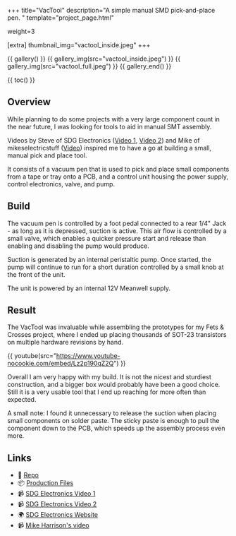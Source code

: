 +++
title="VacTool"
description="A simple manual SMD pick-and-place pen. "
template="project_page.html"

weight=3

[extra]
thumbnail_img="vactool_inside.jpeg"
+++

{{ gallery() }}
    {{ gallery_img(src="vactool_inside.jpeg") }}
    {{ gallery_img(src="vactool_full.jpeg") }}
{{ gallery_end() }}

{{ toc() }}

## Overview

While planning to do some projects with a very large component count in the near future, I was looking for tools to aid in manual
SMT assembly.

Videos by Steve of SDG Electronics ([Video 1](https://www.youtube.com/watch?v=pdGSFc7VjBE),
[Video 2](https://www.youtube.com/watch?v=pdGSFc7VjBE)) and Mike of mikeselectricstuff ([Video](https://www.youtube.com/watch?v=pdGSFc7VjBE))
inspired me to have a go at building a small, manual pick and place tool.

It consists of a vacuum pen that is used to pick and place small components from a
tape or tray onto a PCB, and a control unit housing the power supply, control electronics, valve, and pump.

## Build

The vacuum pen is controlled by a foot pedal connected to a rear 1/4" Jack - as long as it is depressed,
suction is active. This air flow is controlled by a small valve, which enables a quicker pressure
start and release than enabling and disabling the pump would produce.

Suction is generated by an internal peristaltic pump. Once started, the pump will continue to run for
a short duration controlled by a small knob at the front of the unit.

The unit is powered by an internal 12V Meanwell supply.

## Result

The VacTool was invaluable while assembling the prototypes for my Fets & Crosses project, where I ended
up placing thousands of SOT-23 transistors on multiple hardware revisions by hand.

{{ youtube(src="https://www.youtube-nocookie.com/embed/Lz2p190qZ2Q") }}

Overall I am very happy with my build. It is not the nicest and sturdiest construction, and a bigger box would
probably have been a good choice. Still it is a very usable tool that I end up reaching for more often than expected.

A small note: I found it unnecessary to release the suction when placing small components on solder paste.
The sticky paste is enough to pull the component down to the PCB, which speeds up the assembly process even
more.

## Links

- 📁 [Repo](https://github.com/schilkp/VacTool)
- 📦 [Production Files](https://github.com/schilkp/VacTool/releases/)
- 📹 [SDG Electronics Video 1](https://www.youtube.com/watch?v=9G510G2gmdo)
- 📹 [SDG Electronics Video 2](https://www.youtube.com/watch?v=1FnGqH_WkL4)
- 🌍 [SDG Electronics Website](https://sdgelectronics.co.uk/youtube-videos/a-diy-smd-pick-and-place-tool-for-electronics-assembly/)
- 📹 [Mike Harrison's video](https://www.youtube.com/watch?v=pdGSFc7VjBE)

